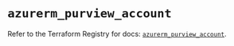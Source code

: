 # `azurerm_purview_account`

Refer to the Terraform Registry for docs: [`azurerm_purview_account`](https://registry.terraform.io/providers/hashicorp/azurerm/4.29.0/docs/resources/purview_account).

